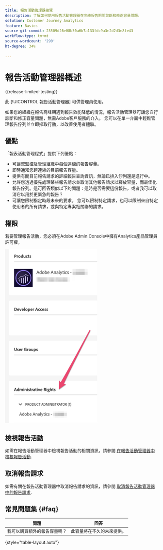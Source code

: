 ```yaml
---
title: 報告活動管理器總覽
description: 了解如何使用報告活動管理器在尖峰報告期間診斷和修正容量問題。
solution: Customer Journey Analytics
feature: Basics
source-git-commit: 23509d26e08b50a6b7a133fdc9a3e2d2d3e8fe43
workflow-type: tm+mt
source-wordcount: '290'
ht-degree: 34%

---
```


# 報告活動管理器概述

{{release-limited-testing}}

此 [!UICONTROL 報告活動管理器] 可供管理員使用。

如果您的組織在報告高峰期遇到報告效能降低的情況，報告活動管理器可讓您自行診斷和修正容量問題，無需Adobe客戶服務的介入。 您可以在單一介面中輕鬆管理報告佇列並立即採取行動，以改善使用者體驗。

## 優點

「報表活動管理程式」提供下列優點：

* 可讓您監控及管理組織中每個連線的報告容量。
* 即時通知您跨連線的目前報告容量。
* 提供有關目前報告請求的詳細報告查詢資訊，無論已排入佇列還是進行中。
* 允許您透過優先處理某些報告請求並取消其他報告請求以釋放容量，而最佳化報告佇列。這可回答類似以下的問題：這時是否需要這份報告，或者我可以取消它以用於更緊急的報告？
* 可讓您限制指定時段未來的要求。 您可以限制特定請求，也可以限制來自特定使用者的所有請求，或與特定專案相關聯的請求。

## 權限

若要管理報告活動，您必須在Adobe Admin Console中擁有Analytics產品管理員許可權。

![權限](assets/rep-mgr-permission.png)

## 檢視報告活動

如需在報告活動管理器中檢視報告活動的相關資訊，請參閱 [在報告活動管理器中檢視報告活動](/help/reporting-activity-manager/reporting-activity.md).

## 取消報告請求

如需有關在報告活動管理器中取消報告請求的資訊，請參閱 [取消報告活動管理器中的報告請求](/help/reporting-activity-manager/reporting-activity-cancel-requests.md).

## 常見問題集 {#faq}

| 問題 | 回答 |
| --- | --- |
| 我可以購買額外的報告容量嗎？ | 此容量將在不久的未來提供。 |

{style="table-layout:auto"}
